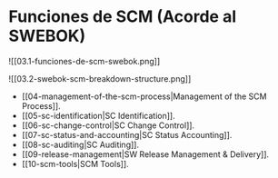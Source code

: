 # Funciones de SCM (Acorde al SWEBOK)

![[03.1-funciones-de-scm-swebok.png]]

![[03.2-swebok-scm-breakdown-structure.png]]

- [[04-management-of-the-scm-process|Management of the SCM Process]].
- [[05-sc-identification|SC Identification]].
- [[06-sc-change-control|SC Change Control]].
- [[07-sc-status-and-accounting|SC Status Accounting]].
- [[08-sc-auditing|SC Auditing]].
- [[09-release-management|SW Release Management & Delivery]].
- [[10-scm-tools|SCM Tools]].
